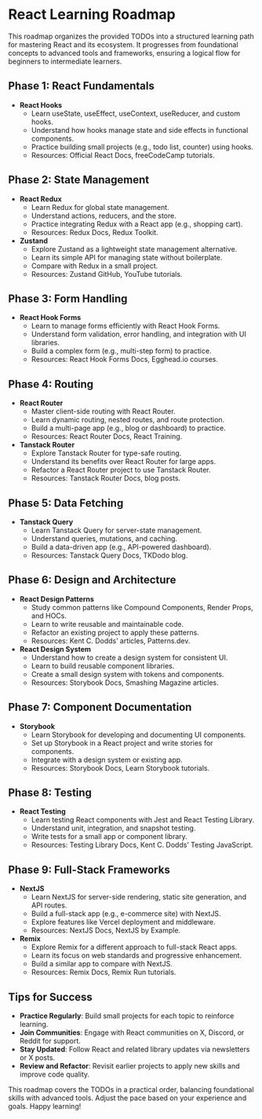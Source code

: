 # React Learning Roadmap

This roadmap organizes the provided TODOs into a structured learning path for mastering React and its ecosystem. It progresses from foundational concepts to advanced tools and frameworks, ensuring a logical flow for beginners to intermediate learners.

## Phase 1: React Fundamentals

- **React Hooks**
  - Learn useState, useEffect, useContext, useReducer, and custom hooks.
  - Understand how hooks manage state and side effects in functional components.
  - Practice building small projects (e.g., todo list, counter) using hooks.
  - Resources: Official React Docs, freeCodeCamp tutorials.

## Phase 2: State Management

- **React Redux**
  - Learn Redux for global state management.
  - Understand actions, reducers, and the store.
  - Practice integrating Redux with a React app (e.g., shopping cart).
  - Resources: Redux Docs, Redux Toolkit.
- **Zustand**
  - Explore Zustand as a lightweight state management alternative.
  - Learn its simple API for managing state without boilerplate.
  - Compare with Redux in a small project.
  - Resources: Zustand GitHub, YouTube tutorials.

## Phase 3: Form Handling

- **React Hook Forms**
  - Learn to manage forms efficiently with React Hook Forms.
  - Understand form validation, error handling, and integration with UI libraries.
  - Build a complex form (e.g., multi-step form) to practice.
  - Resources: React Hook Forms Docs, Egghead.io courses.

## Phase 4: Routing

- **React Router**
  - Master client-side routing with React Router.
  - Learn dynamic routing, nested routes, and route protection.
  - Build a multi-page app (e.g., blog or dashboard) to practice.
  - Resources: React Router Docs, React Training.
- **Tanstack Router**
  - Explore Tanstack Router for type-safe routing.
  - Understand its benefits over React Router for large apps.
  - Refactor a React Router project to use Tanstack Router.
  - Resources: Tanstack Router Docs, blog posts.

## Phase 5: Data Fetching

- **Tanstack Query**
  - Learn Tanstack Query for server-state management.
  - Understand queries, mutations, and caching.
  - Build a data-driven app (e.g., API-powered dashboard).
  - Resources: Tanstack Query Docs, TKDodo blog.

## Phase 6: Design and Architecture

- **React Design Patterns**
  - Study common patterns like Compound Components, Render Props, and HOCs.
  - Learn to write reusable and maintainable code.
  - Refactor an existing project to apply these patterns.
  - Resources: Kent C. Dodds’ articles, Patterns.dev.
- **React Design System**
  - Understand how to create a design system for consistent UI.
  - Learn to build reusable component libraries.
  - Create a small design system with tokens and components.
  - Resources: Storybook Docs, Smashing Magazine articles.

## Phase 7: Component Documentation

- **Storybook**
  - Learn Storybook for developing and documenting UI components.
  - Set up Storybook in a React project and write stories for components.
  - Integrate with a design system or existing app.
  - Resources: Storybook Docs, Learn Storybook tutorials.

## Phase 8: Testing

- **React Testing**
  - Learn testing React components with Jest and React Testing Library.
  - Understand unit, integration, and snapshot testing.
  - Write tests for a small app or component library.
  - Resources: Testing Library Docs, Kent C. Dodds’ Testing JavaScript.

## Phase 9: Full-Stack Frameworks

- **NextJS**
  - Learn NextJS for server-side rendering, static site generation, and API routes.
  - Build a full-stack app (e.g., e-commerce site) with NextJS.
  - Explore features like Vercel deployment and middleware.
  - Resources: NextJS Docs, NextJS by Example.
- **Remix**
  - Explore Remix for a different approach to full-stack React apps.
  - Learn its focus on web standards and progressive enhancement.
  - Build a similar app to compare with NextJS.
  - Resources: Remix Docs, Remix Run tutorials.

## Tips for Success

- **Practice Regularly**: Build small projects for each topic to reinforce learning.
- **Join Communities**: Engage with React communities on X, Discord, or Reddit for support.
- **Stay Updated**: Follow React and related library updates via newsletters or X posts.
- **Review and Refactor**: Revisit earlier projects to apply new skills and improve code quality.

This roadmap covers the TODOs in a practical order, balancing foundational skills with advanced tools. Adjust the pace based on your experience and goals. Happy learning!
